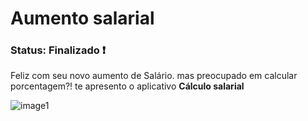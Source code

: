 <h1> Aumento salarial </h1>

<h3> Status: Finalizado ❗ </h3>

<p> Feliz com seu novo aumento de Salário. mas preocupado em calcular porcentagem?! te apresento o aplicativo <strong> Cálculo salarial </strong> </p>

![image1](https://user-images.githubusercontent.com/66790414/127574403-e13a2060-0372-4674-9ddd-7bd5cbdb01eb.PNG)
